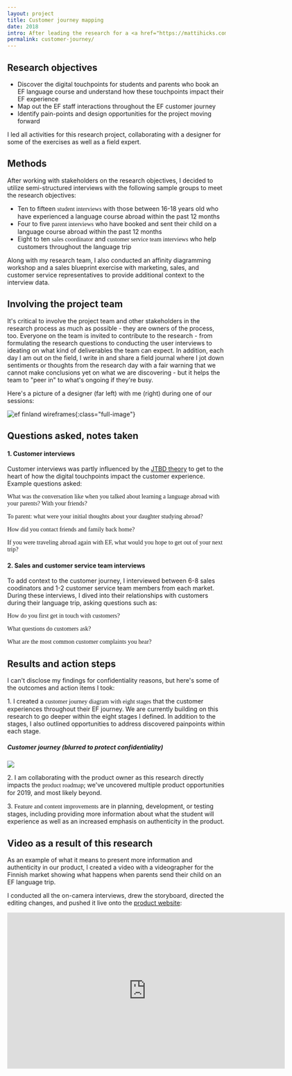 ```yaml
---
layout: project
title: Customer journey mapping
date: 2018
intro: After leading the research for a <a href="https://mattihicks.com/education-first">new digital model</a>, I was asked to conduct exit interviews focusing on the customer experience. I reframed the research ask and got stakeholder buy-in to instead trace the entire customer journey across two markets, as previous research indicated the upcoming product roadmap needed to consider all digital touchpoints for us to move forward in an impactful way. <br/><br/>For brevity, I've combined the two different markets for this case study as the methods used and process followed were similar.
permalink: customer-journey/
---
```



<div class="page-content-alternative">

  <div class="wrapper">
    <div class="grid-display">
      <div class="row projectBody">
       <div class="col-2">
       </div>
       <div class="col-8">
        <h2 class="projectTitle">Research objectives</h2>
        <ul><li class="objectiveResearchList">Discover the digital touchpoints for students and parents who book an EF language course and understand how these touchpoints impact their EF experience</li>
        <li class="objectiveResearchList">Map out the EF staff interactions throughout the EF customer journey</li>
        <li class="objectiveResearchList">Identify pain-points and design opportunities for the project moving forward</li>
      </ul>
      <p>I led all activities for this research project, collaborating with a designer for some of the exercises as well as a field expert.</p>
      </div>
    </div>
  </div>

</div>
</div>

<div class="page-content">
  <div class="wrapper">
    <div class="grid-display">
      <div class="row projectBody">
       <div class="col-2">
       </div>
       <div class="col-8">
        <h2 class="projectTitle">Methods</h2>
        <p>After working with stakeholders on the research objectives, I decided to utilize semi-structured interviews with the following sample groups to meet the research objectives:</p>
        <ul>
          <li>
        Ten to fifteen <span style="font-family:GT-Walsheim-Regular">student interviews</span> with those between 16-18 years old who have experienced a language course abroad within the past 12 months</li>
        <li class="objectiveResearchList">Four to five <span style="font-family:GT-Walsheim-Regular">parent interviews</span> who have booked and sent their child on a language course abroad within the past 12 months</li>
        <li class="objectiveResearchList">Eight to ten <span style="font-family:GT-Walsheim-Regular">sales coordinator</span> and <span style="font-family:GT-Walsheim-Regular">customer service team interviews</span> who help customers throughout the language trip</li>
      </ul>
      <p>Along with my research team, I also conducted an affinity diagramming workshop and a sales blueprint exercise with marketing, sales, and customer service representatives to provide additional context to the interview data.</p>
      </div>
    </div>
  </div>

</div>
</div>

<div class="page-content-alternative">
  <div class="wrapper">
    <div class="grid-display">
      <div class="row projectBody">
       <div class="col-2">
       </div>
       <div class="col-8">
        <h2 class="projectTitle">Involving the project team</h2>
        <p>It's critical to involve the project team and other stakeholders in the research process as much as possible - they are owners of the process, too. Everyone on the team is invited to contribute to the research - from formulating the research questions to conducting the user interviews to ideating on what kind of deliverables the team can expect. In addition, each day I am out on the field, I write in and share a field journal where I jot down sentiments or thoughts from the research day with a fair warning that we cannot make conclusions yet on what we are discovering - but it helps the team to "peer in" to what's ongoing if they're busy.</p>
        <p>Here's a picture of a designer (far left) with me (right) during one of our sessions:</p>
      </div>
    </div>
  </div>

</div>
</div>

![ef finland wireframes](../assets/images/sales_journeyBluprint.jpeg){:class="full-image"}

<div class="page-content">

  <div class="wrapper">
    <div class="grid-display">
      <div class="row projectBuilt">
       <div class="col-2">
       </div>
       <div class="col-8">
        <h2 class="projectTitle">Questions asked, notes taken</h2>
        <h4 class="projectSectionTitle">1. Customer interviews</h4>
<p>Customer interviews was partly influenced by the <a href="https://jtbd.info/">JTBD theory</a> to get to the heart of how the digital touchpoints impact the customer experience. Example questions asked:</p>
<p><span style="font-family:GT-Walsheim-Regular-Italic">What was the conversation like when you talked about learning a language abroad with your parents? With your friends?</span></p> 
<p><span style="font-family:GT-Walsheim-Regular-Italic">To parent: what were your initial thoughts about your daughter studying abroad?</span></p>
              <p><span style="font-family:GT-Walsheim-Regular-Italic">How did you contact friends and family back home?</span></p>
                      <p><span style="font-family:GT-Walsheim-Regular-Italic">If you were traveling abroad again with EF, what would you hope to get out of
your next trip?</span></p>
        <h4 class="projectSectionTitle">2. Sales and customer service team interviews</h4>
<p>To add context to the customer journey, I interviewed between 6-8 sales coodinators and 1-2 customer service team members from each market. During these interviews, I dived into their relationships with customers during their language trip, asking questions such as:</p>
<p><span style="font-family:GT-Walsheim-Regular-Italic">How do you first get in touch with customers?</span></p> 
<p><span style="font-family:GT-Walsheim-Regular-Italic">What questions do customers ask?</span></p> 
<p><span style="font-family:GT-Walsheim-Regular-Italic">What are the most common customer complaints you hear?</span></p> 
      </div>
    </div>
  </div>
</div>
</div>



<div class="page-content-alternative">
  <div class="wrapper">
    <div class="grid-display">
      <div class="row projectBody">
       <div class="col-2">
       </div>
       <div class="col-8">
        <h2 class="projectTitle">Results and action steps</h2>
        <p>I can't disclose my findings for confidentiality reasons, but here's some of the outcomes and action items I took:</p>
        <p>1. I created a <span style="font-family:GT-Walsheim-Regular">customer journey diagram with eight stages</span> that the customer experiences throughout their EF journey. We are currently building on this research to go deeper within the eight stages I defined. In addition to the stages, I also outlined opportunities to address discovered painpoints within each stage.</p>
                <h5>Customer journey (blurred to protect confidentiality)</h5>
        <img src="../assets/images/customer_journey_example.jpg"/>
        <p></p>
        <p></p>
        <p>2. I am collaborating with the product owner as this research directly impacts the <span style="font-family:GT-Walsheim-Regular">product roadmap</span>; we've uncovered multiple product opportunities for 2019, and most likely beyond.</p>
        <p>3. <span style="font-family:GT-Walsheim-Regular">Feature and content improvements</span> are in planning, development, or testing stages, including providing more information about what the student will experience as well as an increased emphasis on authenticity in the product.</p>
      </div>
    </div>
  </div>

</div>
</div>

<div class="page-content">
  <div class="wrapper">
    <div class="grid-display">
      <div class="row projectBody">
       <div class="col-2">
       </div>
       <div class="col-8">
        <h2 class="projectTitle">Video as a result of this research</h2>
        <p>As an example of what it means to present more information and authenticity in our product, I created a video with a videographer for the Finnish market showing what happens when parents send their child on an EF language trip.</p> <p>I conducted all the on-camera interviews, drew the storyboard, directed the editing changes, and pushed it live onto the <a href="https://ef.fi/languagesabroad/#/">product website</a>:</p>
      </div>
    </div>
  </div>

</div>
</div>

<div class="embed-container"><iframe src="https://player.vimeo.com/video/304586950?title=0&byline=0&portrait=0" width="640" height="360" frameborder="0" webkitallowfullscreen mozallowfullscreen allowfullscreen></iframe></div>



